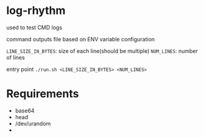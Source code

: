 # log-rhythm
used to test CMD logs

command outputs file based on ENV variable configuration

`LINE_SIZE_IN_BYTES`: size of each line(should be multiple)
`NUM_LINES`: number of lines

entry point `./run.sh <LINE_SIZE_IN_BYTES> <NUM_LINES>`

# Requirements

* base64
* head
* /dev/urandom
* 
